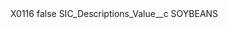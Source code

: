 <?xml version="1.0" encoding="UTF-8"?>
<CustomMetadata xmlns="http://soap.sforce.com/2006/04/metadata" xmlns:xsi="http://www.w3.org/2001/XMLSchema-instance" xmlns:xsd="http://www.w3.org/2001/XMLSchema">
    <label>X0116</label>
    <protected>false</protected>
    <values>
        <field>SIC_Descriptions_Value__c</field>
        <value xsi:type="xsd:string">SOYBEANS</value>
    </values>
</CustomMetadata>
